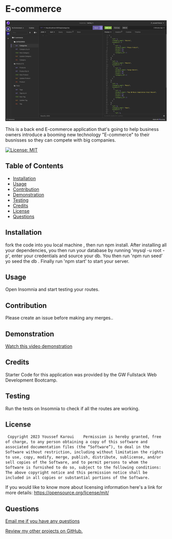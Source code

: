 # E-commerce
  ![alt text](./assets/Categories.get.request.png) 

  This is a back end E-commerce  application that's going to help  business owners introduce a booming new technology "E-commerce" to their busnisses  so they can compete with big companies.
 
  [![License: MIT](https://img.shields.io/badge/License-MIT-yellow.svg)](https://opensource.org/licenses/MIT)

  ## Table of Contents

  - [Installation](#installation)
  - [Usage](#usage)
  - [Contribution](#contribution)
  - [Demonstration](#demonstration)
  - [Testing](#testing)
  - [Credits](#credits)
  - [License](#license)
  - [Questions](#questions)


  <a name="installation"></a>
  ## Installation

  fork the code into you local machine , then run npm install. After installing all your dependencies, you then run your database by running 'mysql -u root -p', enter your credentials  and source your db. You then run 'npm run seed' yo seed the db . Finally run 'npm start' to start your server.

  <a name= "usage"></a>

  ## Usage

  Open Insomnia and start testing your routes.
  <a name="contribution"></a>

  ## Contribution 

  Please create an issue  before making any merges..

  <a name="demonstration"></a>
  
  ## Demonstration

  [Watch this video demonstration](https://drive.google.com/file/d/15sFVK5YQ0b8d8lz_1mNz-tQ_1UnLX3rI/view?usp=sharing)

  <a name="credits"></a>

  ## Credits

Starter Code for this application was provided by the GW Fullstack Web Development Bootcamp.

  <a name="testing"></a>

  ## Testing 

  Run the tests on Insomnia to check if all the routes are working.

  <a name="license"></a>

  ## License 

     Copyright 2023 Youssef Karoui    Permission is hereby granted, free of charge, to any person obtaining a copy of this software and associated documentation files (the “Software”), to deal in the Software without restriction, including without limitation the rights to use, copy, modify, merge, publish, distribute, sublicense, and/or sell copies of the Software, and to permit persons to whom the Software is furnished to do so, subject to the following conditions: The above copyright notice and this permission notice shall be included in all copies or substantial portions of the Software.

  If you would like to know more about licensing information here's a link for more details: https://opensource.org/license/mit/

  <a name="questions"></a>

  ## Questions 

  [Email me if you have any questions](mailto:youssefkaroui6@gmail.com)

[Review my other projects on GitHub.](https://www.github.com/youssefkaroui)

  